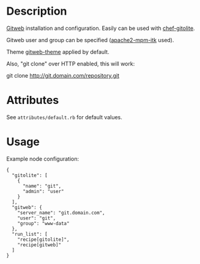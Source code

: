 Description
===========

[Gitweb](https://git.wiki.kernel.org/index.php/Gitweb) installation and configuration.
Easily can be used with [chef-gitolite](https://github.com/rocketlabsdev/chef-gitolite).

Gitweb user and group can be specified ([apache2-mpm-itk](http://mpm-itk.sesse.net) used).

Theme [gitweb-theme](https://github.com/kogakure/gitweb-theme) applied by default.

Also, "git clone" over HTTP enabled, this will work:

  git clone http://git.domain.com/repository.git

Attributes
==========

See `attributes/default.rb` for default values.

Usage
=====

Example node configuration:

    {
      "gitolite": [
        {
          "name": "git",
          "admin": "user"
        }
      ],
      "gitweb": {
        "server_name": "git.domain.com",
        "user": "git",
        "group": "www-data"
      },
      "run_list": [
        "recipe[gitolite]",
        "recipe[gitweb]"
      ]
    }